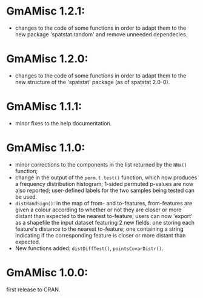 # GmAMisc 1.2.1:

* changes to the code of some functions in order to adapt them to the new package 'spatstat.random' and remove unneeded dependecies.

# GmAMisc 1.2.0:

* changes to the code of some functions in order to adapt them to the new structure of the 'spatstat' package (as of spatstat 2.0-0).

# GmAMisc 1.1.1:

* minor fixes to the help documentation.

# GmAMisc 1.1.0:

* minor corrections to the components in the list returned by the `NNa()` function;
* change in the output of the `perm.t.test()` function, which now produces a frequency distribution histogram; 1-sided permuted p-values are now also reported; user-defined labels for the two samples being tested can be used.
* `distRandSign()`: in the map of from- and to-features, from-features are given a colour according to whether or not they are closer or more distant than expected to the nearest to-feature; users can now 'export' as a shapefile the input dataset featuring 2 new fields: one storing each feature's distance to the nearest to-feature; one containing a string indicating if the corresponding feature is closer or more distant than expected.
* New functions added: `distDiffTest()`, `pointsCovarDistr()`.

# GmAMisc 1.0.0:

first release to CRAN.
